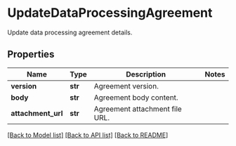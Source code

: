 # UpdateDataProcessingAgreement

Update data processing agreement details.

## Properties
Name | Type | Description | Notes
------------ | ------------- | ------------- | -------------
**version** | **str** | Agreement version. | 
**body** | **str** | Agreement body content. | 
**attachment_url** | **str** | Agreement attachment file URL. | 

[[Back to Model list]](../README.md#documentation-for-models) [[Back to API list]](../README.md#documentation-for-api-endpoints) [[Back to README]](../README.md)


